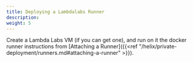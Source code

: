 ```yaml
---
title: Deploying a Lambdalabs Runner
description:
weight: 5
---
```


Create a Lambda Labs VM (if you can get one), and run on it the docker runner instructions from [Attaching a Runner]({{<ref "/helix/private-deployment/runners.md#attaching-a-runner" >}}).